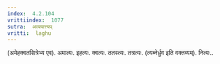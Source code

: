 ```yaml
---
index:  4.2.104
vrittiindex:  1077
sutra:  अव्ययात्त्यप्
vritti:  laghu 
---
```


(अमेहक्वतसित्रेभ्य एव). अमात्यः. इहत्यः. क्वत्यः. ततस्त्यः. तत्रत्यः. (त्यब्नेर्ध्रुव इति वक्तव्यम्). नित्यः..

